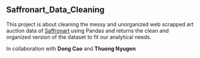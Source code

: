 ## Saffronart_Data_Cleaning

This project is about cleaning the messy and unorganized web scrapped art auction data of [Saffronart](https://www.saffronart.com/) using Pandas and returns the clean and organized version of the dataset to fit our analytical needs.

In collaboration with **Dong Cao** and **Thuong Nyugen**
